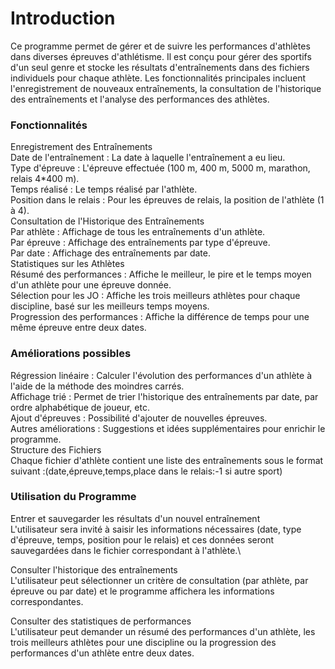 # Introduction
Ce programme permet de gérer et de suivre les performances d'athlètes dans diverses épreuves d'athlétisme.
Il est conçu pour gérer des sportifs d'un seul genre et stocke les résultats d'entraînements dans des fichiers individuels pour chaque athlète.
Les fonctionnalités principales incluent l'enregistrement de nouveaux entraînements, la consultation de l'historique des entraînements et l'analyse des performances des athlètes.

 ### Fonctionnalités
Enregistrement des Entraînements\
Date de l'entraînement : La date à laquelle l'entraînement a eu lieu.\
Type d'épreuve : L'épreuve effectuée (100 m, 400 m, 5000 m, marathon, relais 4*400 m).\
Temps réalisé : Le temps réalisé par l'athlète.\
Position dans le relais : Pour les épreuves de relais, la position de l'athlète (1 à 4).\
Consultation de l'Historique des Entraînements\
Par athlète : Affichage de tous les entraînements d'un athlète.\
Par épreuve : Affichage des entraînements par type d'épreuve.\
Par date : Affichage des entraînements par date.\
Statistiques sur les Athlètes\
Résumé des performances : Affiche le meilleur, le pire et le temps moyen d'un athlète pour une épreuve donnée.\
Sélection pour les JO : Affiche les trois meilleurs athlètes pour chaque discipline, basé sur les meilleurs temps moyens.\
Progression des performances : Affiche la différence de temps pour une même épreuve entre deux dates.
 ### Améliorations possibles
Régression linéaire : Calculer l'évolution des performances d'un athlète à l'aide de la méthode des moindres carrés.\
Affichage trié : Permet de trier l'historique des entraînements par date, par ordre alphabétique de joueur, etc.\
Ajout d'épreuves : Possibilité d'ajouter de nouvelles épreuves.\
Autres améliorations : Suggestions et idées supplémentaires pour enrichir le programme.\
Structure des Fichiers\
Chaque fichier d'athlète contient une liste des entraînements sous le format suivant :(date,épreuve,temps,place dans le relais:-1 si autre sport)


### Utilisation du Programme
Entrer et sauvegarder les résultats d'un nouvel entraînement\
L'utilisateur sera invité à saisir les informations nécessaires (date, type d'épreuve, temps, position pour le relais) et ces données seront sauvegardées dans le fichier correspondant à l'athlète.\

Consulter l'historique des entraînements\
L'utilisateur peut sélectionner un critère de consultation (par athlète, par épreuve ou par date) et le programme affichera les informations correspondantes.

Consulter des statistiques de performances\
L'utilisateur peut demander un résumé des performances d'un athlète, les trois meilleurs athlètes pour une discipline ou la progression des performances d'un athlète entre deux dates.

